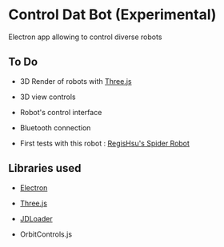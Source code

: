 # Control Dat Bot (Experimental)

Electron app allowing to control diverse robots

## To Do

- 3D Render of robots with [Three.js](https://threejs.org/)

- 3D view controls

- Robot's control interface

- Bluetooth connection

- First tests with this robot : [RegisHsu's Spider Robot](http://www.instructables.com/id/DIY-Spider-RobotQuad-robot-Quadruped/)

## Libraries used

- [Electron](https://electron.atom.io/)

- [Three.js](https://threejs.org/)

- [JDLoader](http://www.cgdev.net/json/download.php)

- OrbitControls.js